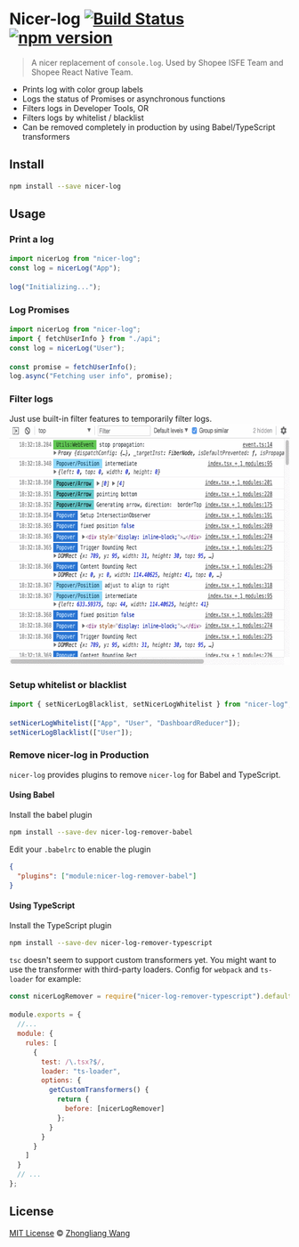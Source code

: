 # Nicer-log [![Build Status](https://travis-ci.org/Cryrivers/nicer-log.svg?branch=master)](https://travis-ci.org/Cryrivers/nicer-log) [![npm version](https://badge.fury.io/js/nicer-log.svg)](https://badge.fury.io/js/nicer-log)

> A nicer replacement of `console.log`. Used by Shopee ISFE Team and Shopee React Native Team.

- Prints log with color group labels
- Logs the status of Promises or asynchronous functions
- Filters logs in Developer Tools, OR
- Filters logs by whitelist / blacklist
- Can be removed completely in production by using Babel/TypeScript transformers

## Install

```sh
npm install --save nicer-log
```

## Usage

### Print a log

```js
import nicerLog from "nicer-log";
const log = nicerLog("App");

log("Initializing...");
```

### Log Promises

```js
import nicerLog from "nicer-log";
import { fetchUserInfo } from "./api";
const log = nicerLog("User");

const promise = fetchUserInfo();
log.async("Fetching user info", promise);
```

### Filter logs

Just use built-in filter features to temporarily filter logs.
<br /><img src="https://raw.githubusercontent.com/Cryrivers/nicer-log/master/media/filter.gif" width="689" height="434">

### Setup whitelist or blacklist

```js
import { setNicerLogBlacklist, setNicerLogWhitelist } from "nicer-log";

setNicerLogWhitelist(["App", "User", "DashboardReducer"]);
setNicerLogBlacklist(["User"]);
```

### Remove nicer-log in Production

`nicer-log` provides plugins to remove `nicer-log` for Babel and TypeScript.

#### Using Babel

Install the babel plugin

```sh
npm install --save-dev nicer-log-remover-babel
```

Edit your `.babelrc` to enable the plugin

```json
{
  "plugins": ["module:nicer-log-remover-babel"]
}
```

#### Using TypeScript

Install the TypeScript plugin

```sh
npm install --save-dev nicer-log-remover-typescript
```

`tsc` doesn't seem to support custom transformers yet. You might want to use the transformer with third-party loaders. Config for `webpack` and `ts-loader` for example:

```js
const nicerLogRemover = require("nicer-log-remover-typescript").default;

module.exports = {
  //...
  module: {
    rules: [
      {
        test: /\.tsx?$/,
        loader: "ts-loader",
        options: {
          getCustomTransformers() {
            return {
              before: [nicerLogRemover]
            };
          }
        }
      }
    ]
  }
  // ...
};
```

## License

[MIT License](LICENSE.md) © [Zhongliang Wang](https://cryrivers.com)
